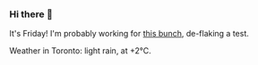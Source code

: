 ### Hi there :wave:

It's Friday! I'm probably working for [this bunch](https://github.com/kohofinancial), de-flaking a test.

Weather in Toronto: light rain, at +2°C.
